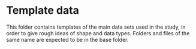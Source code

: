 # Template data

This folder contains templates of the main data sets used in the study, in
order to give rough ideas of shape and data types.
Folders and files of the same name are expected to be in the base folder.
